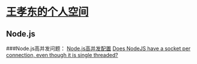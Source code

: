 # [王孝东的个人空间](https://scm-git.github.io/)
## Node.js

###Node.js高并发问题：
[Node.js高并发配置](http://www.goorockey.com/2014/07/20/high-concurrency-setting-for-nodejs/)
[Does NodeJS have a socket per connection, even though it is single threaded?](http://appcrawler.com/wordpress/2017/03/29/does-nodejs-have-a-socket-per-connection-even-though-it-is-single-threaded/)
